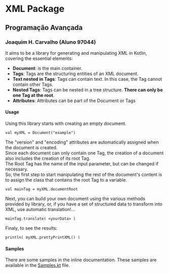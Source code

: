 # XML Package

## Programação Avançada
### Joaquim H. Carvalho (Aluno 97044)

It aims to be a library for generating and manipulating XML in Kotlin, covering the essential elements:  
- **Document**: is the main container.  
- **Tags**: Tags are the structuring entities of an XML document.
- **Text nested in Tags**: Tags can contain text. In this case, the Tag cannot contain other Tags.
- **Nested Tags**: Tags can be nested in a tree structure. **There can only be one Tag at the root**.
- **Attributes**: Attributes can be part of the Document or Tags

#### Usage

Using this library starts with creating an empty document.  
  
``val myXML = Document("example")``  
  
The "version" and "encoding" attributes are automatically assigned when the document is created.  
Since each document can only contain one Tag, the creation of a document also includes the creation of its root Tag.  
The Root Tag has the name of the input parameter, but can be changed if necessary.  
So, the first step to start manipulating the rest of the document's content is to assign the class that contains the root Tag to a variable.  
  
``val mainTag = myXML.documentRoot``  

Next, you can build your own document using the various methods provided by library, or, if you have a set of structured data to transform into XML, use automatic translation!...  

  ``mainTag.translate( <yourData> )``  

Finaly, to see the results:  

  ``println( myXML.prettyPrintXML() )``  

#### Samples

There are some samples in the inline documentation.
These samples are available in the [Samples.kt](https://github.com/jhcos1/ProjetoXML_PA/blob/master/src/main/kotlin/XML/Samples.kt) file.
  
    
